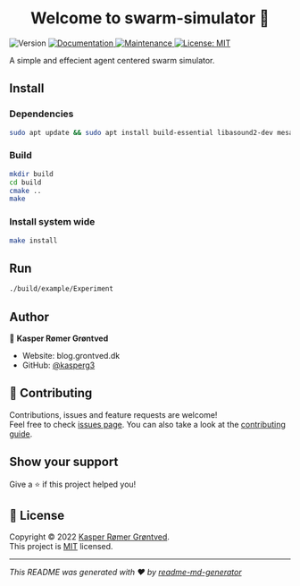 <h1 align="center">Welcome to swarm-simulator 👋</h1>
<p>
  <img alt="Version" src="https://img.shields.io/badge/version-0.0.1-blue.svg?cacheSeconds=2592000" />
  <a href=" " target="_blank">
    <img alt="Documentation" src="https://img.shields.io/badge/documentation-yes-brightgreen.svg" />
  </a>
  <a href="https://github.com/kefranabg/readme-md-generator/graphs/commit-activity" target="_blank">
    <img alt="Maintenance" src="https://img.shields.io/badge/Maintained%3F-yes-green.svg" />
  </a>
  <a href="https://github.com/kasperg3/swarm-simulator/blob/main/LICENCE" target="_blank">
    <img alt="License: MIT" src="https://img.shields.io/github/license/kasperg3/swarm-simulator" />
  </a>
</p>

 A simple and effecient agent centered swarm simulator.

## Install

### Dependencies

```sh
sudo apt update && sudo apt install build-essential libasound2-dev mesa-common-dev libx11-dev libxrandr-dev libxi-dev xorg-dev libgl1-mesa-dev libglu1-mesa-dev libglm-dev libglfw3-dev
```


### Build

```sh
mkdir build
cd build
cmake ..
make
```

### Install system wide
```sh
make install
```

<!-- ## Web Build

Alternatively to the normal CMake, a web assembly version can be compiled.

### Install dependencies for web build

Follow the guide to install emscripten:
<https://emscripten.org/docs/getting_started/downloads.html>

make sure to source the emcsdk before use:

```bash
source ~/emsdk/emsdk_env.sh
```

### Build web

```bash
mkdir build
cd build
emcmake cmake .. -DPLATFORM=Web -DCMAKE_BUILD_TYPE=Release
emmake make
``` -->


## Run
```sh
./build/example/Experiment
```



## Author

👤 **Kasper Rømer Grøntved**

* Website: blog.grontved.dk
* GitHub: [@kasperg3](https://github.com/kasperg3)

## 🤝 Contributing

Contributions, issues and feature requests are welcome!<br />Feel free to check [issues page](https://github.com/kasperg3/swarm-simulator/issues). You can also take a look at the [contributing guide](https://github.com/kasperg3/swarm-simulator/blob/main/CONTRIBUTING.md).

## Show your support

Give a ⭐️ if this project helped you!

## 📝 License

Copyright © 2022 [Kasper Rømer Grøntved](https://github.com/kasperg3).<br />
This project is [MIT](https://github.com/kasperg3/swarm-simulator/blob/main/LICENCE) licensed.

***
_This README was generated with ❤️ by [readme-md-generator](https://github.com/kefranabg/readme-md-generator)_